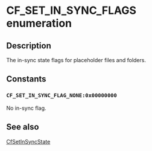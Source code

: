 # CF_SET_IN_SYNC_FLAGS enumeration

## Description

The in-sync state flags for placeholder files and folders.

## Constants

### `CF_SET_IN_SYNC_FLAG_NONE:0x00000000`

No in-sync flag.

## See also

[CfSetInSyncState](https://learn.microsoft.com/windows/win32/api/cfapi/nf-cfapi-cfsetinsyncstate)